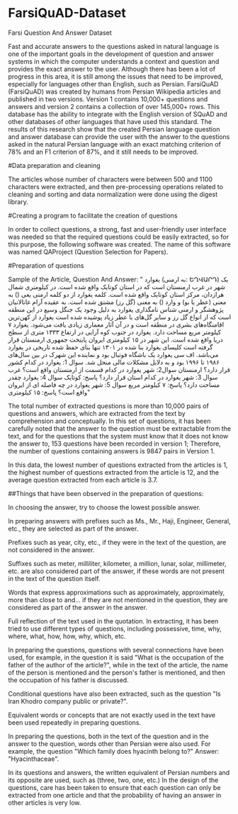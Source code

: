 # FarsiQuAD-Dataset
 Farsi Question And Answer Dataset

Fast and accurate answers to the questions asked in natural language is one of the important goals in the development of question and answer systems in which the computer understands a context and question and provides the exact answer to the user. Although there has been a lot of progress in this area, it is still among the issues that need to be improved, especially for languages other than English, such as Persian. FarsiQuAD (FarsiQuAD) was created by humans from Persian Wikipedia articles and published in two versions. Version 1 contains 10,000+ questions and answers and version 2 contains a collection of over 145,000+ rows. This database has the ability to integrate with the English version of SQuAD and other databases of other languages that have used this standard. The results of this research show that the created Persian language question and answer database can provide the user with the answer to the questions asked in the natural Persian language with an exact matching criterion of 78%  and an F1 criterion of 87%, and it still needs to be improved.

#Data preparation and cleaning

The articles whose number of characters were between 500 and 1100 characters were extracted, and then pre-processing operations related to cleaning and sorting and data normalization were done using the digest library.

#Creating a program to facilitate the creation of questions

In order to collect questions, a strong, fast and user-friendly user interface was needed so that the required questions could be easily extracted, so for this purpose, the following software was created. The name of this software was named QAProject (Question Selection for Papers).

#Preparation of questions

Sample of the Article, Question And Answer:
" یغوارد (به ارمنی: ԵՂՎԱՐԴ) یک شهر در غرب ارمنستان است که در استان کوتایک واقع شده است. در کیلومتری شمال هرازدان، مرکز استان کوتایک واقع شده است. کلمه یغوارد از دو کلمه ارمنی یغی () به معنی (عطر یا بو) و وارد () به معنی (گل رز) مشتق شده است. به عقیده آرام غانالانیان پژوهشگر و ارمنی شناس نامگذاری یغوارد به دلیل وجود یک جنگل وسیع در این منطقه است که از انواع گل رز و سایر گل‌های با عطر زیاد پوشیده شده است یغوارد از کهن‌ترین اقامتگاه‌های بشری در منطقه است و در آن آثار معماری زیادی یافت می‌شود. یغوارد ۷ کیلومتر مربع مساحت دارد. یغوارد در جنوب کوه آرایی در ارتفاع ۱۳۳۳ متری از سطح دریا واقع شده است. این شهر در ۱۵ کیلومتری ایروان پایتخت جمهوری ارمنستان قرار گرفته است کلیسای یغوارد بنا شده در ۱۳۰۱ تنها بنای حفظ شده تاریخی در یغوارد می‌باشد. اف سی یغوارد یک باشگاه فوتبال بود و نماینده این شهرک در بین سال‌های ۱۹۸۶ تا ۱۹۹۶ بود و به دلایل مشکلات مالی منحل شد.
سوال 1: یغوارد در کدام کشور قرار دارد؟ ارمنستان
سوال2: شهر یغوارد در کدام قسمت از ارمنستان واقع است؟ غرب 
سوال 3: شهر یغوارد در کدام استان قرار دارد؟ پاسخ: کوتایک
سوال 4: یغوارد چقدر مساحت دارد؟ پاسخ: ۷ کیلومتر مربع
سوال 5: شهر یغوارد در چه فاصله ای از ایروان واقع است؟ پاسخ: ۱۵ کیلومتری"

The total number of extracted questions is more than 10,000 pairs of questions and answers, which are extracted from the text by comprehension and conceptually. In this set of questions, it has been carefully noted that the answer to the question must be extractable from the text, and for the questions that the system must know that it does not know the answer to, 153 questions have been recorded in version 1; Therefore, the number of questions containing answers is 9847 pairs in Version 1.

In this data, the lowest number of questions extracted from the articles is 1, the highest number of questions extracted from the article is 12, and the average question extracted from each article is 3.7.

##Things that have been observed in the preparation of questions:

In choosing the answer, try to choose the lowest possible answer.

In preparing answers with prefixes such as Ms., Mr., Haji, Engineer, General, etc., they are selected as part of the answer.

Prefixes such as year, city, etc., if they were in the text of the question, are not considered in the answer.

Suffixes such as meter, milliliter, kilometer, a million, lunar, solar, millimeter, etc. are also considered part of the answer, if these words are not present in the text of the question itself.

Words that express approximations such as approximately, approximately, more than close to and... if they are not mentioned in the question, they are considered as part of the answer in the answer.

Full reflection of the text used in the quotation.
In extracting, it has been tried to use different types of questions, including possessive, time, why, where, what, how, how, why, which, etc.

In preparing the questions, questions with several connections have been used, for example, in the question it is said "What is the occupation of the father of the author of the article?", while in the text of the article, the name of the person is mentioned and the person's father is mentioned, and then the occupation of his father is discussed.

Conditional questions have also been extracted, such as the question "Is Iran Khodro company public or private?".

Equivalent words or concepts that are not exactly used in the text have been used repeatedly in preparing questions.

In preparing the questions, both in the text of the question and in the answer to the question, words other than Persian were also used. For example, the question "Which family does hyacinth belong to?" Answer: "Hyacinthaceae".

In its questions and answers, the written equivalent of Persian numbers and its opposite are used, such as (three, two, one, etc.)
In the design of the questions, care has been taken to ensure that each question can only be extracted from one article and that the probability of having an answer in other articles is very low.



